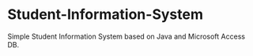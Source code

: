 # Student-Information-System
Simple Student Information System based on Java and Microsoft Access DB.
